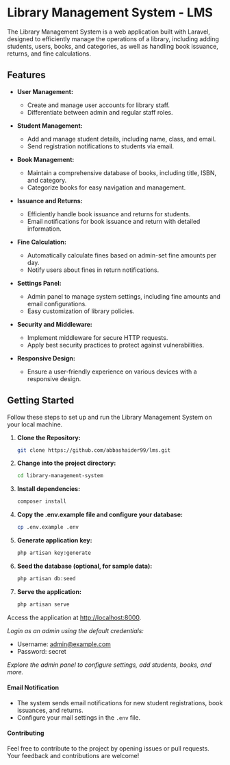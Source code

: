# Library Management System - LMS

The Library Management System is a web application built with Laravel, designed to efficiently manage the operations of a library, including adding students, users, books, and categories, as well as handling book issuance, returns, and fine calculations.

## Features

- **User Management:**
  - Create and manage user accounts for library staff.
  - Differentiate between admin and regular staff roles.

- **Student Management:**
  - Add and manage student details, including name, class, and email.
  - Send registration notifications to students via email.

- **Book Management:**
  - Maintain a comprehensive database of books, including title, ISBN, and category.
  - Categorize books for easy navigation and management.

- **Issuance and Returns:**
  - Efficiently handle book issuance and returns for students.
  - Email notifications for book issuance and return with detailed information.

- **Fine Calculation:**
  - Automatically calculate fines based on admin-set fine amounts per day.
  - Notify users about fines in return notifications.

- **Settings Panel:**
  - Admin panel to manage system settings, including fine amounts and email configurations.
  - Easy customization of library policies.

- **Security and Middleware:**
  - Implement middleware for secure HTTP requests.
  - Apply best security practices to protect against vulnerabilities.

- **Responsive Design:**
  - Ensure a user-friendly experience on various devices with a responsive design.

## Getting Started

Follow these steps to set up and run the Library Management System on your local machine.

1. **Clone the Repository:**
   ```bash
   git clone https://github.com/abbashaider99/lms.git

2. **Change into the project directory:**
    ```bash
    cd library-management-system

3. **Install dependencies:**
    ```bash
    composer install

4. **Copy the .env.example file and configure your database:**
    ```bash
    cp .env.example .env

5. **Generate application key:**
    ```bash
    php artisan key:generate

6. **Seed the database (optional, for sample data):**
    ```bash
    php artisan db:seed

7. **Serve the application:**
    ```bash
    php artisan serve

Access the application at [http://localhost:8000](http://localhost:8000).

*Login as an admin using the default credentials:*

- Username: admin@example.com
- Password: secret

*Explore the admin panel to configure settings, add students, books, and more.*

#### Email Notification

- The system sends email notifications for new student registrations, book issuances, and returns.
- Configure your mail settings in the `.env` file.

#### Contributing

Feel free to contribute to the project by opening issues or pull requests. Your feedback and contributions are welcome!
